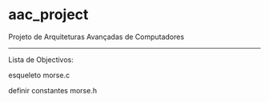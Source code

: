 aac_project
===========

Projeto de Arquiteturas Avançadas de Computadores

-----------

Lista de Objectivos:

esqueleto morse.c

definir constantes morse.h
